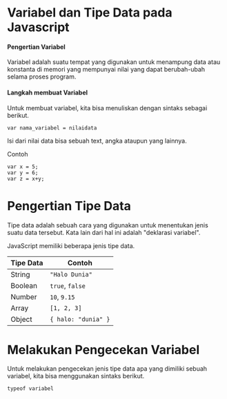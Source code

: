 # Variabel dan Tipe Data pada Javascript

#### Pengertian Variabel 

Variabel adalah suatu tempat yang digunakan untuk menampung data atau konstanta di memori yang mempunyai nilai yang dapat berubah-ubah selama proses program.

#### Langkah membuat Variabel

Untuk membuat variabel, kita bisa menuliskan dengan sintaks sebagai berikut.

```
var nama_variabel = nilaidata
```

Isi dari nilai data bisa sebuah text, angka ataupun yang lainnya.

Contoh

```
var x = 5;
var y = 6;
var z = x+y;
```

# Pengertian Tipe Data
Tipe data adalah sebuah cara yang digunakan untuk menentukan jenis suatu data tersebut. Kata lain dari hal ini adalah "deklarasi variabel".

JavaScript memiliki beberapa jenis tipe data.

| **Tipe Data** | **Contoh**          |
| ------------- | ------------------- |
| String        | `"Halo Dunia"`      |
| Boolean       | `true`, `false`     |
| Number        | `10`, `9.15`        |
| Array         | `[1, 2, 3]`         |
| Object        | `{ halo: "dunia" }` |

# Melakukan Pengecekan Variabel
Untuk melakukan pengecekan jenis tipe data apa yang dimiliki sebuah variabel, kita bisa menggunakan sintaks berikut.

```
typeof variabel
```
